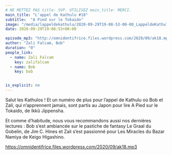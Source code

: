 ```yaml
---
# NE METTEZ PAS title: SVP. UTILISEZ main_title: MERCI.
main_title: "L’appel de Kathulu #18"
subtitle:  "A Pied sur le Tokaido"
image: "/media/lappeldekathulu/2020-09-29T19-08-53-00-00_LappeldeKathulu18.jpg"
date: 2020-09-29T19:08:53+00:00

episode_mp3: "http://omnidentifrice.files.wordpress.com/2020/09/ak18.mp3"
author: "Zali Falcam, Bob"
duration: "0"
people_link: 
  - name: Zali Falcam
    key: zalifalcam
  - name: Bob
    key: bob


is_explicit: no
---
```


<PodcastHeader/>

<!-- ECRIRE LA DESCRIPTION DE L'EPISODE SOUS CETTE LIGNE -->

<p>Salut les Kathulos ! Et un numéro de plus pour l’appel de Kathulu où Bob et Zali, qui n’apprennent jamais, sont partis au Japon pour lire A Pied sur le Tokaido, de Ikkû Jippensha.</p>



<p>Et comme d’habitude, nous vous recommandons aussi nos dernières lectures : Bob s’est ambiancée sur le pastiche de fantasy&nbsp;Le Graal du Gobelin, de Jim C. Hines&nbsp;et Zali s’est passionné pour Les Miracles du Bazar Namiya de Keigo Higashino.</p>



 
<a href="https://omnidentifrice.files.wordpress.com/2020/09/ak18.mp3" rel="nofollow">https://omnidentifrice.files.wordpress.com/2020/09/ak18.mp3</a>
 


